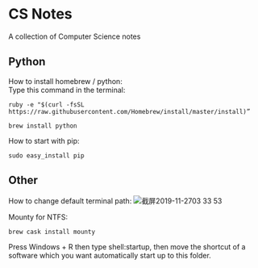 # CS Notes
 A collection of Computer Science notes

## Python
How to install homebrew / python:<br>
Type this command in the terminal:
```
ruby -e "$(curl -fsSL https://raw.githubusercontent.com/Homebrew/install/master/install)”

brew install python
```
How to start with pip:
```
sudo easy_install pip
```
## Other
How to change default terminal path:
![截屏2019-11-2703 33 53](https://user-images.githubusercontent.com/24274444/98751558-f13f1d80-2385-11eb-88b1-0f7f61a349e0.png)


Mounty for NTFS:
```
brew cask install mounty
```
Press Windows + R then type shell:startup, then move the shortcut of a software which you want automatically start up to this folder.
